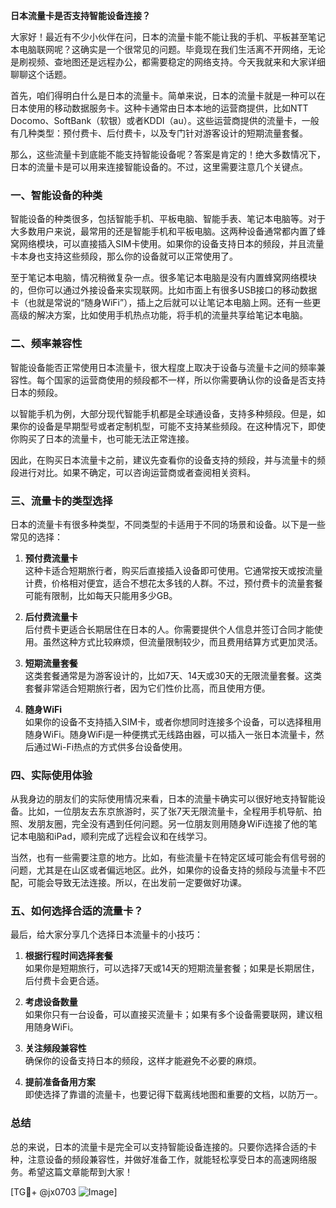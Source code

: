 **日本流量卡是否支持智能设备连接？**

大家好！最近有不少小伙伴在问，日本的流量卡能不能让我的手机、平板甚至笔记本电脑联网呢？这确实是一个很常见的问题。毕竟现在我们生活离不开网络，无论是刷视频、查地图还是远程办公，都需要稳定的网络支持。今天我就来和大家详细聊聊这个话题。

首先，咱们得明白什么是日本的流量卡。简单来说，日本的流量卡就是一种可以在日本使用的移动数据服务卡。这种卡通常由日本本地的运营商提供，比如NTT Docomo、SoftBank（软银）或者KDDI（au）。这些运营商提供的流量卡，一般有几种类型：预付费卡、后付费卡，以及专门针对游客设计的短期流量套餐。

那么，这些流量卡到底能不能支持智能设备呢？答案是肯定的！绝大多数情况下，日本的流量卡是可以用来连接智能设备的。不过，这里需要注意几个关键点。

### 一、智能设备的种类
智能设备的种类很多，包括智能手机、平板电脑、智能手表、笔记本电脑等。对于大多数用户来说，最常用的还是智能手机和平板电脑。这两种设备通常都内置了蜂窝网络模块，可以直接插入SIM卡使用。如果你的设备支持日本的频段，并且流量卡本身也支持这些频段，那么你的设备就可以正常使用了。

至于笔记本电脑，情况稍微复杂一点。很多笔记本电脑是没有内置蜂窝网络模块的，但你可以通过外接设备来实现联网。比如市面上有很多USB接口的移动数据卡（也就是常说的“随身WiFi”），插上之后就可以让笔记本电脑上网。还有一些更高级的解决方案，比如使用手机热点功能，将手机的流量共享给笔记本电脑。

### 二、频率兼容性
智能设备能否正常使用日本流量卡，很大程度上取决于设备与流量卡之间的频率兼容性。每个国家的运营商使用的频段都不一样，所以你需要确认你的设备是否支持日本的频段。

以智能手机为例，大部分现代智能手机都是全球通设备，支持多种频段。但是，如果你的设备是早期型号或者定制机型，可能不支持某些频段。在这种情况下，即使你购买了日本的流量卡，也可能无法正常连接。

因此，在购买日本流量卡之前，建议先查看你的设备支持的频段，并与流量卡的频段进行对比。如果不确定，可以咨询运营商或者查阅相关资料。

### 三、流量卡的类型选择
日本的流量卡有很多种类型，不同类型的卡适用于不同的场景和设备。以下是一些常见的选择：

1. **预付费流量卡**  
   这种卡适合短期旅行者，购买后直接插入设备即可使用。它通常按天或按流量计费，价格相对便宜，适合不想花太多钱的人群。不过，预付费卡的流量套餐可能有限制，比如每天只能用多少GB。

2. **后付费流量卡**  
   后付费卡更适合长期居住在日本的人。你需要提供个人信息并签订合同才能使用。虽然这种方式比较麻烦，但流量限制较少，而且费用结算方式更加灵活。

3. **短期流量套餐**  
   这类套餐通常是为游客设计的，比如7天、14天或30天的无限流量套餐。这类套餐非常适合短期旅行者，因为它们性价比高，而且使用方便。

4. **随身WiFi**  
   如果你的设备不支持插入SIM卡，或者你想同时连接多个设备，可以选择租用随身WiFi。随身WiFi是一种便携式无线路由器，可以插入一张日本流量卡，然后通过Wi-Fi热点的方式供多台设备使用。

### 四、实际使用体验
从我身边的朋友们的实际使用情况来看，日本的流量卡确实可以很好地支持智能设备。比如，一位朋友去东京旅游时，买了张7天无限流量卡，全程用手机导航、拍照、发朋友圈，完全没有遇到任何问题。另一位朋友则用随身WiFi连接了他的笔记本电脑和iPad，顺利完成了远程会议和在线学习。

当然，也有一些需要注意的地方。比如，有些流量卡在特定区域可能会有信号弱的问题，尤其是在山区或者偏远地区。此外，如果你的设备支持的频段与流量卡不匹配，可能会导致无法连接。所以，在出发前一定要做好功课。

### 五、如何选择合适的流量卡？
最后，给大家分享几个选择日本流量卡的小技巧：

1. **根据行程时间选择套餐**  
   如果你是短期旅行，可以选择7天或14天的短期流量套餐；如果是长期居住，后付费卡会更合适。

2. **考虑设备数量**  
   如果你只有一台设备，可以直接买流量卡；如果有多个设备需要联网，建议租用随身WiFi。

3. **关注频段兼容性**  
   确保你的设备支持日本的频段，这样才能避免不必要的麻烦。

4. **提前准备备用方案**  
   即使选择了靠谱的流量卡，也要记得下载离线地图和重要的文档，以防万一。

### 总结

总的来说，日本的流量卡是完全可以支持智能设备连接的。只要你选择合适的卡种，注意设备的频段兼容性，并做好准备工作，就能轻松享受日本的高速网络服务。希望这篇文章能帮到大家！

[TG💪+ @jx0703 ![Image](https://github.com/user-attachments/assets/dbca1d08-cadb-493c-b0ec-ad6f7a83f270)]